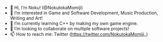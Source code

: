 - 👋 Hi, I’m Noku! (@NokutokaMomiji)
- 👀 I’m interested in Game and Software Development, Music Production, Writing and Art!
- 🌱 I’m currently learning C++ by making my own game engine.
- 💞️ I’m looking to collaborate on multiple software projects!
- 📫 How to reach me: Twitter (https://twitter.com/NokutokaMomiji_)

<!---
NokutokaMomiji/NokutokaMomiji is a ✨ special ✨ repository because its `README.md` (this file) appears on your GitHub profile.
You can click the Preview link to take a look at your changes.
--->
